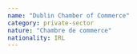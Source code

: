 ```yaml
---
name: "Dublin Chamber of Commerce"
category: private-sector
nature: "Chambre de commerce"
nationality: IRL
---
```

    
